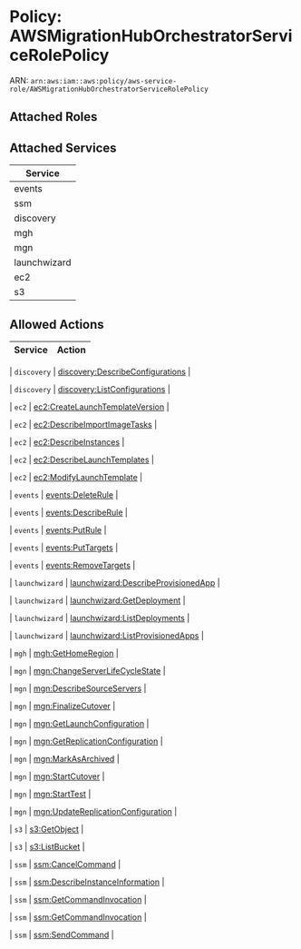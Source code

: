 # Policy: AWSMigrationHubOrchestratorServiceRolePolicy

ARN: `arn:aws:iam::aws:policy/aws-service-role/AWSMigrationHubOrchestratorServiceRolePolicy`

## Attached Roles

## Attached Services

| Service |
|---------|
| events |
| ssm |
| discovery |
| mgh |
| mgn |
| launchwizard |
| ec2 |
| s3 |

## Allowed Actions

| Service | Action |
|:-------:|--------|

| `discovery` | [discovery:DescribeConfigurations](../actions.md#discovery:describeconfigurations) |

| `discovery` | [discovery:ListConfigurations](../actions.md#discovery:listconfigurations) |

| `ec2` | [ec2:CreateLaunchTemplateVersion](../actions.md#ec2:createlaunchtemplateversion) |

| `ec2` | [ec2:DescribeImportImageTasks](../actions.md#ec2:describeimportimagetasks) |

| `ec2` | [ec2:DescribeInstances](../actions.md#ec2:describeinstances) |

| `ec2` | [ec2:DescribeLaunchTemplates](../actions.md#ec2:describelaunchtemplates) |

| `ec2` | [ec2:ModifyLaunchTemplate](../actions.md#ec2:modifylaunchtemplate) |

| `events` | [events:DeleteRule](../actions.md#events:deleterule) |

| `events` | [events:DescribeRule](../actions.md#events:describerule) |

| `events` | [events:PutRule](../actions.md#events:putrule) |

| `events` | [events:PutTargets](../actions.md#events:puttargets) |

| `events` | [events:RemoveTargets](../actions.md#events:removetargets) |

| `launchwizard` | [launchwizard:DescribeProvisionedApp](../actions.md#launchwizard:describeprovisionedapp) |

| `launchwizard` | [launchwizard:GetDeployment](../actions.md#launchwizard:getdeployment) |

| `launchwizard` | [launchwizard:ListDeployments](../actions.md#launchwizard:listdeployments) |

| `launchwizard` | [launchwizard:ListProvisionedApps](../actions.md#launchwizard:listprovisionedapps) |

| `mgh` | [mgh:GetHomeRegion](../actions.md#mgh:gethomeregion) |

| `mgn` | [mgn:ChangeServerLifeCycleState](../actions.md#mgn:changeserverlifecyclestate) |

| `mgn` | [mgn:DescribeSourceServers](../actions.md#mgn:describesourceservers) |

| `mgn` | [mgn:FinalizeCutover](../actions.md#mgn:finalizecutover) |

| `mgn` | [mgn:GetLaunchConfiguration](../actions.md#mgn:getlaunchconfiguration) |

| `mgn` | [mgn:GetReplicationConfiguration](../actions.md#mgn:getreplicationconfiguration) |

| `mgn` | [mgn:MarkAsArchived](../actions.md#mgn:markasarchived) |

| `mgn` | [mgn:StartCutover](../actions.md#mgn:startcutover) |

| `mgn` | [mgn:StartTest](../actions.md#mgn:starttest) |

| `mgn` | [mgn:UpdateReplicationConfiguration](../actions.md#mgn:updatereplicationconfiguration) |

| `s3` | [s3:GetObject](../actions.md#s3:getobject) |

| `s3` | [s3:ListBucket](../actions.md#s3:listbucket) |

| `ssm` | [ssm:CancelCommand](../actions.md#ssm:cancelcommand) |

| `ssm` | [ssm:DescribeInstanceInformation](../actions.md#ssm:describeinstanceinformation) |

| `ssm` | [ssm:GetCommandInvocation](../actions.md#ssm:getcommandinvocation) |

| `ssm` | [ssm:GetCommandInvocation](../actions.md#ssm:getcommandinvocation) |

| `ssm` | [ssm:SendCommand](../actions.md#ssm:sendcommand) |
